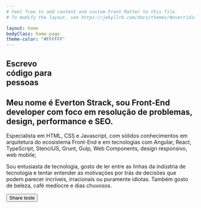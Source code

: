 ```yaml
---
# Feel free to add content and custom Front Matter to this file.
# To modify the layout, see https://jekyllrb.com/docs/themes/#overriding-theme-defaults

layout: home
bodyClass: home-page
theme-color: "#FFFFFF"
---
```


<!-- greeatings -->
<section class="section home clearfix">
  <article class="greetings">
    <h2>
      Escrevo<br />
      código para<br />
      <strong>pessoas</strong>
    </h2>
  </article>
  <div class="content-presentation">
    <article class="presentation">
      <h2>Meu nome é <strong>Everton Strack</strong>, sou <strong>Front-End developer</strong> com foco em resolução de problemas, design, performance e SEO.</h2>
    </article>
    <article class="about">
      <p>Especialista em HTML, CSS e Javascript, com sólidos conhecimentos em arquitetura do ecosistema Front-End e em tecnologias com Angular, React, TypeScript, StencilJS, Grunt, Gulp, Web Components, design responsivo, web mobile;</p>
      <p>Sou entusiasta de tecnologia, gosto de ler entre as linhas da indústria de tecnologia e tentar entender as
      motivações por trás de decisões que podem parecer incríveis, irracionais ou puramente idiotas. Também gosto de beleza,
      café medíocre e dias chuvosos.</p>
      <button id="share">Share teste</button>
    </article>
  </div>
</section>
<!-- /greeatings -->


<script>
function share() {

  if (navigator.share){
    navigator.share({
        url: "https://evertonstrack.com.br/blog/seletores-css-not/",
        title: "Seletores CSS que vão mudar sua vida (Parte 2) - :not()"
        // text: "Hoje vamos falar sobre a pseudo-classe :not(), é um seletor muito poderoso que pode nos ajudar a criar regras de estilização muito bacanas."
    })
    .then(() => { alert("Shared YEEEE!!!!!"); })
    .catch((error) => { alert("Sharing Failed" + error) });
  } else {
    alert('Web Share API is not supported');
  }
}

const shareButton = document.querySelector('#share');
shareButton.addEventListener('click', share);
  
</script>